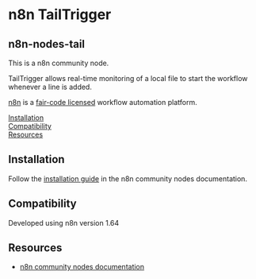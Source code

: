 # n8n TailTrigger
## n8n-nodes-tail

This is a n8n community node.

TailTrigger allows real-time monitoring of a local file to start the workflow whenever a line is added.

[n8n](https://n8n.io/) is a [fair-code licensed](https://docs.n8n.io/reference/license/) workflow automation platform.

[Installation](#installation)  
[Compatibility](#compatibility)  
[Resources](#resources)  

## Installation

Follow the [installation guide](https://docs.n8n.io/integrations/community-nodes/installation/) in the n8n community nodes documentation.

## Compatibility

Developed using n8n version 1.64

## Resources

* [n8n community nodes documentation](https://docs.n8n.io/integrations/community-nodes/)


